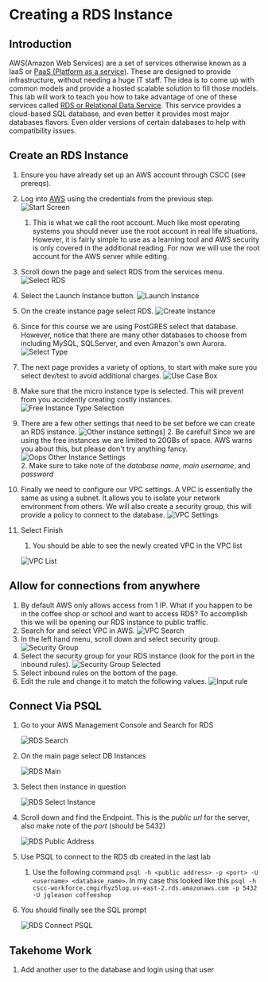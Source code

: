# Creating a RDS Instance #

## Introduction ##

AWS(Amazon Web Services) are a set of services otherwise known as a IaaS or [PaaS (Platform as a service)](https://en.wikipedia.org/wiki/Platform_as_a_service). These are designed to provide infrastructure, without needing a huge IT staff. The idea is to come up with common models and provide a hosted scalable solution to fill those models. This lab will work to teach you how to take advantage of one of these services called [RDS or Relational Data Service](https://aws.amazon.com/rds/). This service provides a cloud-based SQL database, and even better it provides most major databases flavors. Even older versions of certain databases to help with compatibility issues.

## Create an RDS Instance ##

1. Ensure you have already set up an AWS account through CSCC (see prereqs).
1. Log into [AWS](https://aws.amazon.com) using the credentials from the previous step.
    ![Start Screen](./resources/start_screen.png "Start Screen")
    1. This is what we call the root account. Much like most operating systems you should never use the root account in real life situations. However, it is fairly simple to use as a learning tool and AWS security is only covered in the additional reading. For now we will use the root account for the AWS server while editing.
1. Scroll down the page and select RDS from the services menu.
    ![Select RDS](./resources/Select_RDS_Screen_Small.png "Select RDS")
1. Select the Launch Instance button.
    ![Launch Instance](./resources/Instance_List_Page_Before.png "Launch Instance")
1. On the create instance page select RDS.
    ![Create Instance](./resources/Create_Instance_Page.png "Create Instance")
1. Since for this course we are using PostGRES select that database. However, notice that there are many other databases to choose from including MySQL, SQLServer, and even Amazon's own Aurora. 
    ![Select Type](./resources/Select_DB_Type.png "Select DB Type")
1. The next page provides a variety of options, to start with make sure you select dev/test to avoid additional charges.
    ![Use Case Box](./resources/AWS_Use_Case_Box.png "Use Case Box")
1. Make sure that the micro instance type is selected. This will prevent from you accidently creating costly instances.
    ![Free Instance Type Selection](./resources/Free_Tier_Instance_Select.png "Free Instance Type Selection")
1. There are a few other settings that need to be set before we can create an RDS instance.
    ![Other instance settings](./resources/Free_Tier_Extra_Settings.png "Other instance settings")]
    2. Be careful! Since we are using the free instances we are limited to 20GBs of space. AWS warns you about this, but please don't try anything fancy.
        ![Oops Other Instance Settings](./resources/Free_Tier_Must_Be_Sub_20.png "Oops Other Instance Settings")  
    2. Make sure to take note of the *database name*, *main username*, and *password*  
10. Finally we need to configure our VPC settings. A VPC is essentially the same as using a subnet. It allows you to isolate your network environment from others. We will also create a security group, this will provide a policy to connect to the database.
    ![VPC Settings](./resources/VPC_Settings_RDS.png "VPC Settings")
11. Select Finish
    1. You should be able to see the newly created VPC in the VPC list
    
    ![VPC List](./resources/Working_VPC_List.png "VPC List")

## Allow for connections from anywhere ##

1. By default AWS only allows access from 1 IP. What if you happen to be in the coffee shop or school and want to access RDS? To accomplish this we will be opening our RDS instance to public traffic.
1. Search for and select VPC in AWS.
    ![VPC Search](./resources/AWS_VPC_SEARCH.png "VPC search")
1. In the left hand menu, scroll down and select security group.
    ![Security Group](./resources/AWS_sec_grps.png "Security Group")
1. Select the security group for your RDS instance (look for the port in the inbound rules).
    ![Security Group Selected](./resources/aws_rds_select_grp.png "RDS Security Group")
1. Select inbound rules on the bottom of the page.
1. Edit the rule and change it to match the following values.
    ![Input rule](./resources/aws_inbound_rule.png "Inbound rule")

## Connect Via PSQL ##

1. Go to your AWS Management Console and Search for RDS

    ![RDS Search](./resources/RDS_Search_AWS.png)

2. On the main page select DB Instances

    ![RDS Main](./resources/RDS_main_open_instance.png)

3. Select then instance in question

    ![RDS Select Instance](./resources/RDS_select_instance.png)

4. Scroll down and find the Endpoint. This is the *public url* for the server, also make note of the *port* (should be 5432)

    ![RDS Public Address](./resources/RDS_Public_Address.png)

5. Use PSQL to connect to the RDS db  created in the last lab
    1. Use the following command `psql -h <public address> -p <port> -U <username> <database_name>`. In my case this looked like this `psql -h cscc-workforce.cmgirhyz5log.us-east-2.rds.amazonaws.com -p 5432 -U jgleason coffeeshop`<a name="connect-psql"></a>

6. You should finally see the SQL prompt

    ![RDS Connect PSQL](./resources/RDS_Connect_PSQL.png)

## Takehome Work

1. Add another user to the database and login using that user


